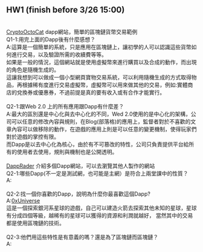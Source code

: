HW1 (finish before 3/26 15:00)
-----

<br>[CryptoOctoCat](42bchen.com)  dapp網站，簡單的區塊鏈貨幣交易範例
<br>Q1-1:用完上面的Dapp後有什麼感想？
<br>A:這算是一個簡單的系統，只是應用在區塊鏈上，讓初學的人可以認識這些貨幣如何進行交易，以及驗證所需的收續費等等。
<br>如果是一般的情況，這個網站就是使用虛擬幣來進行購買以及合成的動作，而出現的角色是隨機生成的。
<br>這讓我想到可以做成一個小型網頁寶物交易系統，可以利用隨機生成的方式取得物品，再根據稀有度進行交易虛擬幣，虛擬幣可以用來做其他的交易，例如:實體商店的兌換券或優惠券，不過前提是真的要有收入或有合作才能實行。
<br>
<br>Q2-1:跟Web 2.0 上的所有應用跟Dapp有什麼差？
<br>A:最大的區別還是中心化與去中心化的不同，Wed 2.0使用的是中心化的架構，公司可以任意的修改內容與規則，在Blog(部落格)的應用上，監督者對於不喜歡的文章內容可以做移除的動作，在遊戲的應用上則是可以任意的變更機制，使得玩家們對於遊戲的掌控有限。
<br>而Dapp是以去中心化為核心，由於有不可篡改的特性，公司只負責提供平台給所有的使用者去使用，規則與機制也是公開透明。
<br>
<br>[DappRader](https://dappradar.com/)  介紹多個Dapp網站，可以去瀏覽其他人製作的網站
<br>Q2-1:哪些Dapp(不一定是測試網，也可能是主網）是符合上兩堂課中的性質？
<br>A:
<br>
<br>Q2-2:找一個你喜歡的Dapp，說明為什麼你最喜歡這個Dapp?
<br>A:[0xUniverse](https://0xuniverse.com/?utm_source=DappRadar&utm_content=visit-website)
<br>這是一個探索銀河系星球的遊戲，自己可以建造火箭去探索其他未知的星球，星球有分成四個等級，越稀有的星球可以獲得的資源和利潤就越好，
當然其中的交易都是使用區塊鏈的技術。
<br>
<br>Q2-3:他們用這些特性是有意義的嗎？還是為了區塊鏈而區塊鏈？
<br>A:
<br>
<br>


